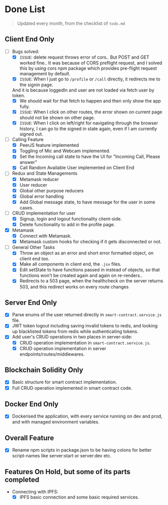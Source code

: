 # Done List

> Updated every month, from the checklist of `todo.md`

## Client End Only

- [ ] Bugs solved:
  - [x] `ISSUE`: delete request throws error of cors.. But POST and GET worked fine.. It was because of CORS preflight request, and I solved this by using cors npm package which provides pre-flight request management by default.
  - [x] `ISSUE`: When I just go to `/profile` or `/call` directly, it redirects me to the signin page.
  
  And it is because loggedIn and user are not loaded via fetch user by token.
    - [x] We should wait for that fetch to happen and then only show the app fully.
  - [x] `ISSUE`: When I click on other routes, the error shown on current page should not be shown on other page.
  - [x] `ISSUE`: When I click on left/right for navigating through the browser history, I can go to the signed in state again, even if I am currently signed out.

- [ ] Calling Feature
  - [x] PeerJS feature implemented
  - [x] Toggling of Mic and Webcam implemented.
  - [x] Set the Incoming call state to have the UI for "Incoming Call, Please answer"
  - [x] Call Random Available User implemented on Client End

- [ ] Redux and State Managements
  - [x] Metamask reducer
  - [x] User reducer
  - [x] Global other purpose reducers
  - [x] Global error handling
  - [x] Add Global message state, to have message for the user in some cases.

- [ ] CRUD implementation for user
  - [x] Signup, login and logout functionality client-side.
  - [x] Delete functionality to add in the profile page. 

- [x] Metamask
  - [x] Connect with Metamask.
  - [x] Metamask custom hooks for checking if it gets disconnected or not.

- [ ] General Other Tasks
  - [x] Throw an object as an error and short error formatted object, on client end too.
  - [x] Make all components in client end, the `.jsx` files.
  - [x] Edit setState to have functions passed in instead of objects, so that functions won't be created again and again on re-renders..
  - [x] Redirects to a 503 page, when the healthcheck on the server returns 503, and this redirect works on every route changes

## Server End Only

- [x] Parse enums of the user returned directly in `smart-contract.service.js` file.
- [x] JWT token logout including saving invalid tokens to redis, and looking up blacklisted tokens from redis while authenticating tokens.
- [x] Add user's CRUD operations in two places in server-side:
  - [x] CRUD operation implementation in `smart-contract.service.js`.
  - [x] CRUD operation implementation in server endpoints/routes/middlewares.

## Blockchain Solidity Only

- [x] Basic structure for smart contract implementation.
- [x] Full CRUD operation implemented in smart contract code.

## Docker End Only

- [x] Dockerised the application, with every service running on dev and prod, and with managed environment variables.

## Overall Feature

- [x] Rename npm scripts in package.json to be having colons for better script-names like server:start or server:dev etc.

## Features On Hold, but some of its parts completed

- Connecting with IPFS:
  - [x] IPFS basic connection and some basic required services.
